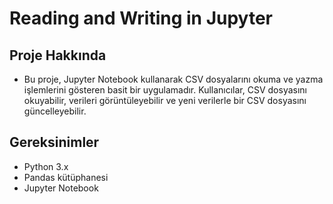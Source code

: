 # Reading and Writing in Jupyter
## Proje Hakkında
- Bu proje, Jupyter Notebook kullanarak CSV dosyalarını okuma ve yazma işlemlerini gösteren basit bir uygulamadır. Kullanıcılar, CSV dosyasını okuyabilir, verileri görüntüleyebilir ve yeni verilerle bir CSV dosyasını güncelleyebilir.

## Gereksinimler
- Python 3.x
- Pandas kütüphanesi
- Jupyter Notebook
